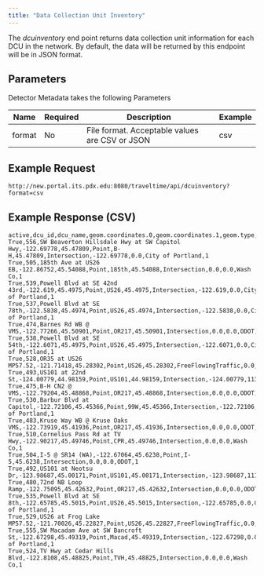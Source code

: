 ```yaml
---
title: "Data Collection Unit Inventory"
---
```

The _dcuinventory_ end point returns data collection unit information for each DCU in the network. By default, the data will be returned by this
endpoint will be in JSON format.

## Parameters
Detector Metadata takes the following Parameters

| Name         | Required  | Description                                        | Example      |
| ------------ | --------- | -------------------------------------------------- | ------------ |
|  format      | No        | File format. Acceptable values are CSV or JSON     | csv          |

## Example Request
```http://new.portal.its.pdx.edu:8080/traveltime/api/dcuinventory?format=csv```

## Example Response (CSV)
```
active,dcu_id,dcu_name,geom.coordinates.0,geom.coordinates.1,geom.type,highway,latitude,location_type,longitude,milepoint,owner,roadway_number
True,556,SW Beaverton Hillsdale Hwy at SW Capitol Hwy,-122.69778,45.47809,Point,B-H,45.47809,Intersection,-122.69778,0.0,City of Portland,1
True,505,185th Ave at US26 EB,-122.86752,45.54088,Point,185th,45.54088,Intersection,0.0,0.0,Wash Co,1
True,539,Powell Blvd at SE 42nd 43rd,-122.619,45.4975,Point,US26,45.4975,Intersection,-122.619,0.0,City of Portland,1
True,537,Powell Blvd at SE 78th,-122.5838,45.4974,Point,US26,45.4974,Intersection,-122.5838,0.0,City of Portland,1
True,474,Barnes Rd WB @ VMS,-122.77266,45.50901,Point,OR217,45.50901,Intersection,0.0,0.0,ODOT,1
True,538,Powell Blvd at SE 54th,-122.6071,45.4975,Point,US26,45.4975,Intersection,-122.6071,0.0,City of Portland,1
True,528,OR35 at US26 MP57.52,-121.71418,45.28302,Point,US26,45.28302,FreeFlowingTraffic,0.0,57.52,ODOT,1
True,493,US101 at 22nd St,-124.00779,44.98159,Point,US101,44.98159,Intersection,-124.00779,113.82,ODOT,1
True,475,B-H CN2 @ VMS,-122.79204,45.48868,Point,OR217,45.48868,Intersection,0.0,0.0,ODOT,1
True,530,Barbur Blvd at Capitol,-122.72106,45.45366,Point,99W,45.45366,Intersection,-122.72106,1.12,City of Portland,1
True,483,Kruse Way WB @ Kruse Oaks VMS,-122.73919,45.41936,Point,OR217,45.41936,Intersection,0.0,0.0,ODOT,1
True,510,Cornelius Pass Rd at TV Hwy,-122.90217,45.49746,Point,CPR,45.49746,Intersection,0.0,0.0,Wash Co,1
True,504,I-5 @ SR14 (WA),-122.67064,45.6238,Point,I-5,45.6238,Intersection,0.0,0.0,ODOT,1
True,492,US101 at Neotsu Dr,-123.98687,45.00171,Point,US101,45.00171,Intersection,-123.98687,111.78,ODOT,1
True,480,72nd NB Loop Ramp,-122.75095,45.42632,Point,OR217,45.42632,Intersection,0.0,0.0,ODOT,1
True,535,Powell Blvd at SE 8th,-122.65785,45.5015,Point,US26,45.5015,Intersection,-122.65785,0.0,City of Portland,1
True,529,US26 at Frog Lake MP57.52,-121.70026,45.22827,Point,US26,45.22827,FreeFlowingTraffic,0.0,57.52,ODOT,1
True,555,SW Macadam Ave at SW Bancroft St,-122.67298,45.49319,Point,Macad,45.49319,Intersection,-122.67298,0.0,City of Portland,1
True,524,TV Hwy at Cedar Hills Blvd,-122.8108,45.48825,Point,TVH,45.48825,Intersection,0.0,0.0,Wash Co,1
```
